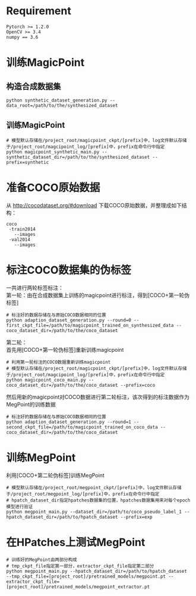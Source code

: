 # Requirement
```
Pytorch >= 1.2.0
OpenCV >= 3.4
numpy == 3.6
```

# 训练MagicPoint
## 构造合成数据集
```
python synthetic_dataset_generation.py --data_root=/path/to/the/synthesized_dataset
```

## 训练MagicPoint
```
# 模型默认存储在/project_root/magicpoint_ckpt/[prefix]中，log文件默认存储于/project_root/magcipoint_log/[prefix]中，prefix在命令行中指定
python magicpoint_synthetic_main.py --synthetic_dataset_dir=/path/to/the/synthesized_dataset --prefix=synthetic
```  

# 准备COCO原始数据
从 http://cocodataset.org/#download 下载COCO原始数据，并整理成如下结构：  
```
coco
 -train2014
   --images
 -val2014
   --images
```

# 标注COCO数据集的伪标签  
一共进行两轮标签标注：  
第一轮：由在合成数据集上训练的magicpoint进行标注，得到[COCO+第一轮伪标签]  
```
# 标注好的数据存储在与原始COCO数据相同的位置
python adaption_dataset_generation.py --round=0 --first_ckpt_file=/path/to/magicpoint_trained_on_synthesized_data --coco_dataset_dir=/path/to/the/coco_dataset
```  

第二轮：  
首先用[COCO+第一轮伪标签]重新训练magicpoint
```
# 利用第一轮标注的COCO数据重新训练magicpoint
# 模型默认存储在/project_root/magicpoint_ckpt/[prefix]中，log文件默认存储于/project_root/magcipoint_log/[prefix]中，prefix在命令行中指定
python magicpoint_coco_main.py --coco_dataset_dir=/path/to/the/coco_dataset --prefix=coco
```  
然后用新的magicpoint对COCO数据进行第二轮标注，该次得到的标注数据作为MegPoint的训练数据  
```
# 标注好的数据存储在与原始COCO数据相同的位置
python adaption_dataset_generation.py --round=1 --second_ckpt_file=/path/to/magicpoint_trained_on_coco_data --coco_dataset_dir=/path/to/the/coco_dataset
```

# 训练MegPoint
利用[COCO+第二轮伪标签]训练MegPoint
```
# 模型默认存储在/project_root/megpoint_ckpt/[prefix]中，log文件默认存储于/project_root/megpoint_log/[prefix]中，prefix在命令行中指定
# hpatch_dataset_dir指定hpatches数据集的位置，hpatches数据集用来对每个epoch模型进行验证
python megpoint_main.py --dataset_dir=/path/to/coco_pseudo_label_1 --hpatch_dataset_dir=/path/to/hpatch_dataset --prefix=exp
```

# 在HPatches上测试MegPoint
```
# 训练好的MegPoint由两部分构成
# tmp_ckpt_file指定第一部分，extractor_ckpt_file指定第二部分
python megpoint_main.py --hpatch_dataset_dir=/path/to/hpatch_dataset  --tmp_ckpt_file=[project_root]/pretrained_models/megpoint.pt --extractor_ckpt_file=[project_root]/pretrained_models/megpoint_extractor.pt
```


    